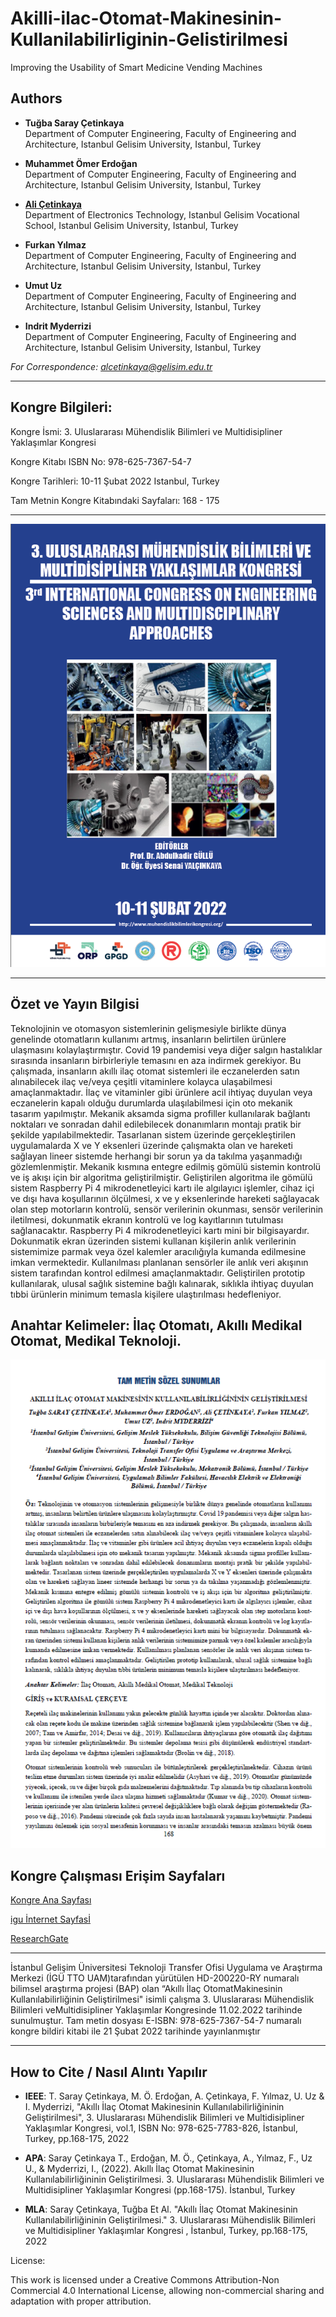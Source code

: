 # Akilli-ilac-Otomat-Makinesinin-Kullanilabilirliginin-Gelistirilmesi

Improving the Usability of Smart Medicine Vending Machines

## Authors
- **Tuğba Saray Çetinkaya**  
  Department of Computer Engineering, Faculty of Engineering and Architecture, Istanbul Gelisim University, Istanbul, Turkey

- **Muhammet Ömer Erdoğan**  
  Department of Computer Engineering, Faculty of Engineering and Architecture, Istanbul Gelisim University, Istanbul, Turkey

- [**Ali Çetinkaya**](https://scholar.google.com.tr/citations?user=XSEW-NcAAAAJ)  
  Department of Electronics Technology, Istanbul Gelisim Vocational School, Istanbul Gelisim University, Istanbul, Turkey

- **Furkan Yılmaz**  
  Department of Computer Engineering, Faculty of Engineering and Architecture, Istanbul Gelisim University, Istanbul, Turkey

- **Umut Uz**  
  Department of Computer Engineering, Faculty of Engineering and Architecture, Istanbul Gelisim University, Istanbul, Turkey

- **Indrit Myderrizi**  
  Department of Computer Engineering, Faculty of Engineering and Architecture, Istanbul Gelisim University, Istanbul, Turkey

*For Correspondence: alcetinkaya@gelisim.edu.tr*

---

## Kongre Bilgileri: 

Kongre İsmi: 3. Uluslararası Mühendislik Bilimleri ve Multidisipliner Yaklaşımlar Kongresi

Kongre Kitabı ISBN No: 978-625-7367-54-7

Kongre Tarihleri: 10-11 Şubat 2022 Istanbul, Turkey

Tam Metnin Kongre Kitabındaki Sayfaları: 168 - 175

---

![AlternatifMetin](https://github.com/acetinkaya/Akilli-ilac-Otomat-Makinesinin-Kullanilabilirliginin-Gelistirilmesi/blob/main/Otomat-kongre.png)

---

## Özet ve Yayın Bilgisi

Teknolojinin ve otomasyon sistemlerinin gelişmesiyle birlikte dünya genelinde otomatların kullanımı artmış, insanların belirtilen ürünlere ulaşmasını kolaylaştırmıştır. Covid 19 pandemisi veya diğer salgın hastalıklar sırasında insanların birbirleriyle temasını en aza indirmek gerekiyor. Bu çalışmada, insanların akıllı ilaç otomat sistemleri ile eczanelerden satın alınabilecek ilaç ve/veya çeşitli vitaminlere kolayca ulaşabilmesi amaçlanmaktadır. İlaç ve vitaminler gibi ürünlere acil ihtiyaç duyulan veya eczanelerin kapalı olduğu durumlarda ulaşılabilmesi için oto mekanik tasarım yapılmıştır. Mekanik aksamda sigma profiller kullanılarak bağlantı noktaları ve sonradan dahil edilebilecek donanımların montajı pratik bir şekilde yapılabilmektedir. Tasarlanan sistem üzerinde gerçekleştirilen uygulamalarda X ve Y eksenleri üzerinde çalışmakta olan ve hareketi sağlayan lineer sistemde herhangi bir sorun ya da takılma yaşanmadığı gözlemlenmiştir. Mekanik kısmına entegre edilmiş gömülü sistemin kontrolü ve iş akışı için bir algoritma geliştirilmiştir. Geliştirilen algoritma ile gömülü sistem Raspberry Pi 4 mikrodenetleyici kartı ile algılayıcı işlemler, cihaz içi ve dışı hava koşullarının ölçülmesi, x ve y eksenlerinde hareketi sağlayacak olan step motorların kontrolü, sensör verilerinin okunması, sensör verilerinin iletilmesi, dokunmatik ekranın kontrolü ve log kayıtlarının tutulması sağlanacaktır. Raspberry Pi 4 mikrodenetleyici kartı mini bir bilgisayardır. Dokunmatik ekran üzerinden sistemi kullanan kişilerin anlık verilerinin sistemimize parmak veya özel kalemler aracılığıyla kumanda edilmesine imkan vermektedir. Kullanılması planlanan sensörler ile anlık veri akışının sistem tarafından kontrol edilmesi amaçlanmaktadır. Geliştirilen prototip kullanılarak, ulusal sağlık sistemine bağlı kalınarak, sıklıkla ihtiyaç duyulan tıbbi ürünlerin minimum temasla kişilere ulaştırılması hedefleniyor.

## Anahtar Kelimeler: İlaç Otomatı, Akıllı Medikal Otomat, Medikal Teknoloji.

![AlternatifMetin](https://github.com/acetinkaya/Akilli-ilac-Otomat-Makinesinin-Kullanilabilirliginin-Gelistirilmesi/blob/main/Otomat-kongre-yayin.png.png)

##  Kongre Çalışması Erişim Sayfaları

[Kongre Ana Sayfası](https://www.muhendislikbilimlerikongresi.org/bildiriayrinti/akilli-ilac-otomat-makinesinin-kullanilabilirligininin-gelistirilmesi_329)

[igu İnternet Sayfasİ](https://avesis.gelisim.edu.tr/alcetinkaya/projeler)

[ResearchGate](https://www.researchgate.net/publication/358802330_Akilli_Ilac_Otomat_Makinesinin_Kullanilabilirliginin_Gelistirilmesi)

---

İstanbul Gelişim Üniversitesi Teknoloji Transfer Ofisi Uygulama ve Araştırma Merkezi (İGÜ TTO UAM)tarafından yürütülen HD-200220-RY numaralı bilimsel araştırma projesi (BAP) olan “Akıllı İlaç OtomatMakinesinin Kullanılabilirliğinin Geliştirilmesi" isimli çalışma 3. Uluslararası Mühendislik Bilimleri veMultidisipliner Yaklaşımlar Kongresinde 11.02.2022 tarihinde sunulmuştur. Tam metin dosyası E-ISBN: 978-625-7367-54-7 numaralı kongre bildiri kitabi ile 21 Şubat 2022 tarihinde yayınlanmıştır 

---
 
## How to Cite / Nasıl Alıntı Yapılır

- **IEEE**: T. Saray Çetinkaya, M. Ö. Erdoğan, A. Çetinkaya, F. Yılmaz, U. Uz & I. Myderrizi, "Akıllı İlaç Otomat Makinesinin Kullanılabilirliğininin Geliştirilmesi",  3. Uluslararası Mühendislik Bilimleri ve Multidisipliner Yaklaşımlar Kongresi, vol.1, ISBN No: 978-625-7783-826, İstanbul, Turkey, pp.168-175, 2022 

- **APA**: Saray Çetinkaya T., Erdoğan, M. Ö., Çetinkaya, A., Yılmaz, F.,  Uz U., & Myderrizi, I., (2022).  Akıllı İlaç Otomat Makinesinin Kullanılabilirliğininin Geliştirilmesi. 3. Uluslararası Mühendislik Bilimleri ve Multidisipliner Yaklaşımlar Kongresi (pp.168-175). İstanbul, Turkey                

- **MLA**: Saray Çetinkaya, Tuğba Et Al.  "Akıllı İlaç Otomat Makinesinin Kullanılabilirliğininin Geliştirilmesi."  3. Uluslararası Mühendislik Bilimleri ve Multidisipliner Yaklaşımlar Kongresi , İstanbul, Turkey, pp.168-175, 2022

License:

This work is licensed under a Creative Commons Attribution-Non Commercial 4.0 International License, allowing non-commercial sharing and adaptation with proper attribution.
